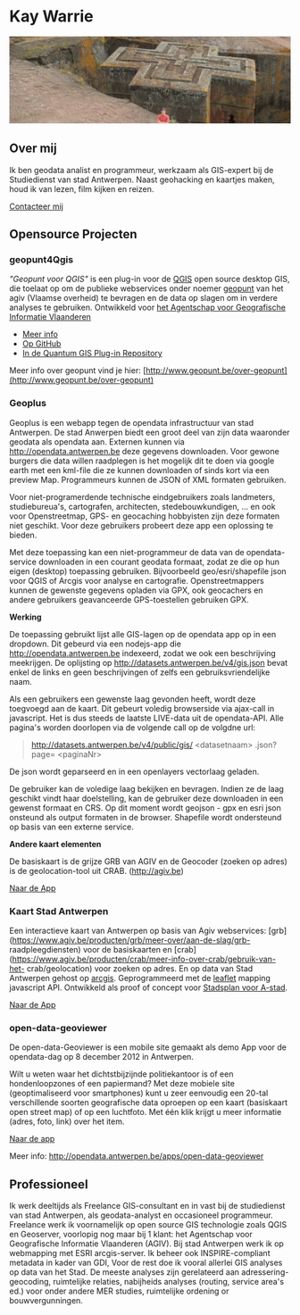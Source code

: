 Kay Warrie
==========

![](images/Ethiopie_kay.jpg "Voor de bet giorgis in Ethiopië")

Over mij
--------

Ik ben geodata analist en programmeur, werkzaam als GIS-expert bij de Studiedienst van stad Antwerpen. 
Naast geohacking en kaartjes maken, houd ik van lezen, film kijken en reizen.

[Contacteer mij](mailto:kaywarrie@gmail.com)
 

Opensource Projecten
---------------------

### geopunt4Qgis

*"Geopunt voor QGIS"* is een plug-in voor de [QGIS](http://www.qgis.org/) open 
source desktop GIS,  die toelaat op om de publieke webservices onder noemer 
[geopunt](http://www.geopunt.be) van het agiv (Vlaamse overheid) te bevragen en 
de data op slagen om in verdere analyses te gebruiken. Ontwikkeld voor [het 
Agentschap voor Geografische Informatie Vlaanderen](https://www.agiv.be/)

- [Meer info](README_NL.md) 
- [Op GitHub](http://github.com/warrieka/geopunt4Qgis)
- [In de Quantum GIS Plug-in 
Repository](http://plugins.qgis.org/plugins/geopunt4Qgis/)

Meer info over geopunt vind je hier: 
[http://www.geopunt.be/over-geopunt](http://www.geopunt.be/over-geopunt)
<br/>

### Geoplus

Geoplus is een webapp tegen de opendata infrastructuur van stad Antwerpen. De stad Anwerpen biedt een groot deel van zijn data waaronder geodata als opendata aan. Externen kunnen via http://opendata.antwerpen.be deze gegevens downloaden. Voor gewone burgers die data willen raadplegen is het mogelijk dit te doen via google earth met een kml-file die ze kunnen downloaden of sinds kort via een preview Map. Programmeurs kunnen de JSON of XML formaten gebruiken.

Voor niet-programerdende technische eindgebruikers zoals landmeters, studiebureua's, cartografen, architecten, stedebouwkundigen, ... en ook voor Openstreetmap, GPS- en geocaching hobbyisten zijn deze formaten niet geschikt. Voor deze gebruikers probeert deze app een oplossing te bieden.

Met deze toepassing kan een niet-programmeur de data van de opendata-service downloaden in een courant geodata formaat, zodat ze die op hun eigen (desktop) toepassing gebruiken. Bijvoorbeeld geo/esri/shapefile json voor QGIS of Arcgis voor analyse en cartografie. Openstreetmappers kunnen de gewenste gegevens opladen via GPX, ook geocachers en andere gebruikers geavanceerde GPS-toestellen gebruiken GPX.

**Werking**

De toepassing gebruikt lijst alle GIS-lagen op de opendata app op in een dropdown. Dit gebeurd via een nodejs-app die http://opendata.antwerpen.be indexeerd, zodat we ook een beschrijving meekrijgen. De oplijsting op http://datasets.antwerpen.be/v4/gis.json bevat enkel de links en geen beschrijvingen of zelfs een gebruiksvriendelijke naam.

Als een gebruikers een gewenste laag gevonden heeft, wordt deze toegvoegd aan de kaart. Dit gebeurt voledig browserside via ajax-call in javascript. Het is dus steeds de laatste LIVE-data uit de opendata-API. Alle pagina's worden doorlopen via de volgende call op de volgdne url:

> http://datasets.antwerpen.be/v4/public/gis/ &lt;datasetnaam&gt; .json?page= &lt;paginaNr&gt;

De json wordt geparseerd en in een openlayers vectorlaag geladen.

De gebruiker kan de voledige laag bekijken en bevragen. Indien ze de laag geschikt vindt haar doelstelling, kan de gebruiker deze downloaden in een gewenst formaat en CRS. Op dit moment wordt geojson - gpx en esri json onsteund als output formaten in de browser.
Shapefile wordt ondersteund op basis van een externe service.

**Andere kaart elementen**

De basiskaart is de grijze GRB van AGIV en de Geocoder (zoeken op adres) is de geolocation-tool uit CRAB. (http://agiv.be)

[Naar de App](geoplus)
<br/>

### Kaart Stad Antwerpen

Een interactieve kaart van Antwerpen op basis van Agiv webservices: [grb](https://www.agiv.be/producten/grb/meer-over/aan-de-slag/grb-
raadpleegdiensten) voor de basiskaarten en [crab](https://www.agiv.be/producten/crab/meer-info-over-crab/gebruik-van-het-
crab/geolocation) voor zoeken op adres. En op data van Stad Antwerpen gehost op [arcgis](http://arcgis.com). Geprogrammeerd met de [leaflet](http://leafletjs.com/) mapping javascript API. Ontwikkeld als proof of 
concept voor [Stadsplan voor A-stad](https://beta.antwerpen.be/stadsmap).

[Naar de App](stadsplan)
<br/>

### open-data-geoviewer

De open-data-Geoviewer is een mobile site gemaakt als demo App voor de 
opendata-dag op 8 december 2012 in Antwerpen.

Wilt u weten waar het dichtstbijzijnde politiekantoor is of een hondenloopzones 
of een papiermand?
Met deze mobiele site (geoptimaliseerd voor smartphones) kunt u zeer eenvoudig 
een 20-tal verschillende soorten geografische data oproepen op een kaart 
(basiskaart open street map) of op een luchtfoto.
Met één klik krijgt u meer informatie (adres, foto, link) over het item.

[Naar de app](mobile)

Meer info: http://opendata.antwerpen.be/apps/open-data-geoviewer
<br/>

Professioneel
-------------

Ik werk deeltijds als Freelance GIS-consultant en in vast bij de studiedienst 
van stad Antwerpen, als geodata-analyst en occasioneel programmeur.
Freelance werk ik voornamelijk op open source GIS technologie zoals QGIS en 
Geoserver, voorlopig nog maar bij 1 klant: het Agentschap voor Geografische 
Informatie Vlaanderen (AGIV).
Bij stad Antwerpen werk ik op webmapping met ESRI arcgis-server. Ik beheer ook 
INSPIRE-compliant metadata in kader van GDI, Voor de rest doe ik vooral allerlei 
GIS analyses op data van het Stad. De meeste analyses zijn gerelateerd aan 
adressering-geocoding, ruimtelijke relaties,  nabijheids analyses (routing, 
service area's ed.) voor onder andere MER studies, ruimtelijke ordening or 
bouwvergunningen.
